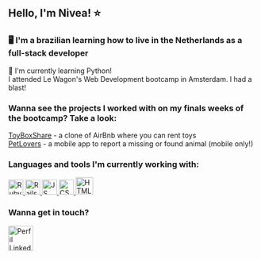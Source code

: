 ## Hello, I'm Nivea! ⭐

### 🖥 I'm a brazilian learning how to live in the Netherlands as a full-stack developer 

🦑 I'm currently learning Python! <br>
I attended Le Wagon's Web Development bootcamp in Amsterdam. I had a blast!

### Wanna see the projects I worked with on my finals weeks of the bootcamp? Take a look: 

[ToyBoxShare](https://github.com/niveavilar/ToyBoxShare) - a clone of AirBnb where you can rent toys <br>
[PetLovers](https://github.com/niveavilar/PetLovers) - a mobile app to report a missing or found animal (mobile only!)

### Languages and tools I'm currently working with: 
<div class="d-flex justify-content: space-around">
  <a href="https://www.ruby-lang.org/">
    <img src="https://cdn.jsdelivr.net/gh/devicons/devicon/icons/ruby/ruby-original.svg" alt="Ruby" width="30" height="30">
  </a> 
  
  <a href="https://rubyonrails.org/">
    <img src="https://cdn.jsdelivr.net/gh/devicons/devicon/icons/rails/rails-plain-wordmark.svg" alt="Rails" width="30" height="30">
  </a>
  
  <a href="https://www.javascript.com/">
    <img src="https://cdn.jsdelivr.net/gh/devicons/devicon/icons/javascript/javascript-original.svg" alt="JS" width="30" height="30">
  </a> 
  
  <a href="https://developer.mozilla.org/en-US/docs/Web/CSS">
    <img src="https://cdn.jsdelivr.net/gh/devicons/devicon/icons/css3/css3-original.svg" alt="CSS" width="30" height="30">
  </a>  

  <a href="https://developer.mozilla.org/en-US/docs/Web/HTML">
    <img src="https://cdn.jsdelivr.net/gh/devicons/devicon/icons/html5/html5-original-wordmark.svg" alt="HTML" width="35" height="35">
  </a>
  
</div>

### Wanna get in touch? 

<a href="https://www.linkedin.com/in/niveavilar">
  <img src="https://cdn.jsdelivr.net/gh/devicons/devicon/icons/linkedin/linkedin-original.svg" alt="Perfil LinkedIn" width="50" height="50">
</a>

<!--
**niveavilar/niveavilar** is a ✨ _special_ ✨ repository because its `README.md` (this file) appears on your GitHub profile.

Here are some ideas to get you started:

- 🔭 I’m currently working on ...
- 🌱 I’m currently learning ...
- 👯 I’m looking to collaborate on ...
- 🤔 I’m looking for help with ...
- 💬 Ask me about ...
- 📫 How to reach me: ...
- 😄 Pronouns: ...
- ⚡ Fun fact: ...
-->
